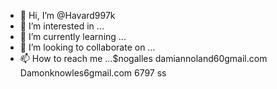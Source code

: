 - 👋 Hi, I’m @Havard997k
- 👀 I’m interested in ...
- 🌱 I’m currently learning ...
- 💞️ I’m looking to collaborate on ...
- 📫 How to reach me ...$nogalles damiannoland60gmail.com Damonknowles6gmail.com
6797 ss
<!---
Havard997k/Havard6797 is a ✨ special ✨ repository because its `README.md` (this file) appears on your GitHub profile.
You can click the Preview link to take a look at your changes.
--->

